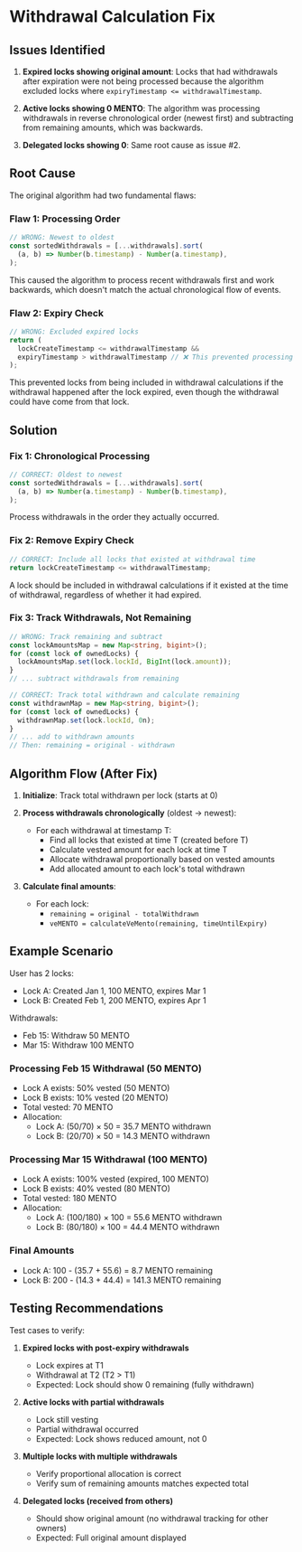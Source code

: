 # Withdrawal Calculation Fix

## Issues Identified

1. **Expired locks showing original amount**: Locks that had withdrawals after expiration were not being processed because the algorithm excluded locks where `expiryTimestamp <= withdrawalTimestamp`.

2. **Active locks showing 0 MENTO**: The algorithm was processing withdrawals in reverse chronological order (newest first) and subtracting from remaining amounts, which was backwards.

3. **Delegated locks showing 0**: Same root cause as issue #2.

## Root Cause

The original algorithm had two fundamental flaws:

### Flaw 1: Processing Order

```typescript
// WRONG: Newest to oldest
const sortedWithdrawals = [...withdrawals].sort(
  (a, b) => Number(b.timestamp) - Number(a.timestamp),
);
```

This caused the algorithm to process recent withdrawals first and work backwards, which doesn't match the actual chronological flow of events.

### Flaw 2: Expiry Check

```typescript
// WRONG: Excluded expired locks
return (
  lockCreateTimestamp <= withdrawalTimestamp &&
  expiryTimestamp > withdrawalTimestamp // ❌ This prevented processing expired locks
);
```

This prevented locks from being included in withdrawal calculations if the withdrawal happened after the lock expired, even though the withdrawal could have come from that lock.

## Solution

### Fix 1: Chronological Processing

```typescript
// CORRECT: Oldest to newest
const sortedWithdrawals = [...withdrawals].sort(
  (a, b) => Number(a.timestamp) - Number(b.timestamp),
);
```

Process withdrawals in the order they actually occurred.

### Fix 2: Remove Expiry Check

```typescript
// CORRECT: Include all locks that existed at withdrawal time
return lockCreateTimestamp <= withdrawalTimestamp;
```

A lock should be included in withdrawal calculations if it existed at the time of withdrawal, regardless of whether it had expired.

### Fix 3: Track Withdrawals, Not Remaining

```typescript
// WRONG: Track remaining and subtract
const lockAmountsMap = new Map<string, bigint>();
for (const lock of ownedLocks) {
  lockAmountsMap.set(lock.lockId, BigInt(lock.amount));
}
// ... subtract withdrawals from remaining

// CORRECT: Track total withdrawn and calculate remaining
const withdrawnMap = new Map<string, bigint>();
for (const lock of ownedLocks) {
  withdrawnMap.set(lock.lockId, 0n);
}
// ... add to withdrawn amounts
// Then: remaining = original - withdrawn
```

## Algorithm Flow (After Fix)

1. **Initialize**: Track total withdrawn per lock (starts at 0)

2. **Process withdrawals chronologically** (oldest → newest):
   - For each withdrawal at timestamp T:
     - Find all locks that existed at time T (created before T)
     - Calculate vested amount for each lock at time T
     - Allocate withdrawal proportionally based on vested amounts
     - Add allocated amount to each lock's total withdrawn

3. **Calculate final amounts**:
   - For each lock:
     - `remaining = original - totalWithdrawn`
     - `veMENTO = calculateVeMento(remaining, timeUntilExpiry)`

## Example Scenario

User has 2 locks:

- Lock A: Created Jan 1, 100 MENTO, expires Mar 1
- Lock B: Created Feb 1, 200 MENTO, expires Apr 1

Withdrawals:

- Feb 15: Withdraw 50 MENTO
- Mar 15: Withdraw 100 MENTO

### Processing Feb 15 Withdrawal (50 MENTO)

- Lock A exists: 50% vested (50 MENTO)
- Lock B exists: 10% vested (20 MENTO)
- Total vested: 70 MENTO
- Allocation:
  - Lock A: (50/70) × 50 = 35.7 MENTO withdrawn
  - Lock B: (20/70) × 50 = 14.3 MENTO withdrawn

### Processing Mar 15 Withdrawal (100 MENTO)

- Lock A exists: 100% vested (expired, 100 MENTO)
- Lock B exists: 40% vested (80 MENTO)
- Total vested: 180 MENTO
- Allocation:
  - Lock A: (100/180) × 100 = 55.6 MENTO withdrawn
  - Lock B: (80/180) × 100 = 44.4 MENTO withdrawn

### Final Amounts

- Lock A: 100 - (35.7 + 55.6) = 8.7 MENTO remaining
- Lock B: 200 - (14.3 + 44.4) = 141.3 MENTO remaining

## Testing Recommendations

Test cases to verify:

1. **Expired locks with post-expiry withdrawals**
   - Lock expires at T1
   - Withdrawal at T2 (T2 > T1)
   - Expected: Lock should show 0 remaining (fully withdrawn)

2. **Active locks with partial withdrawals**
   - Lock still vesting
   - Partial withdrawal occurred
   - Expected: Lock shows reduced amount, not 0

3. **Multiple locks with multiple withdrawals**
   - Verify proportional allocation is correct
   - Verify sum of remaining amounts matches expected total

4. **Delegated locks (received from others)**
   - Should show original amount (no withdrawal tracking for other owners)
   - Expected: Full original amount displayed
